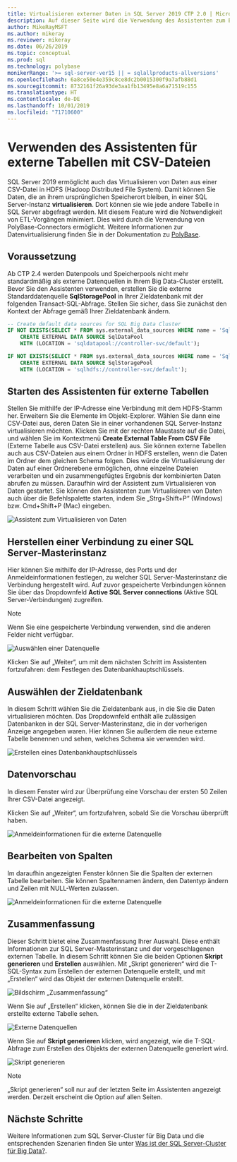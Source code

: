 ```yaml
---
title: Virtualisieren externer Daten in SQL Server 2019 CTP 2.0 | Microsoft-Dokumentation
description: Auf dieser Seite wird die Verwendung des Assistenten zum Erstellen externer Tabellen für eine CSV-Datei detailliert beschrieben.
author: MikeRayMSFT
ms.author: mikeray
ms.reviewer: mikeray
ms.date: 06/26/2019
ms.topic: conceptual
ms.prod: sql
ms.technology: polybase
monikerRange: '>= sql-server-ver15 || = sqlallproducts-allversions'
ms.openlocfilehash: 6a8ce50e4e359c8ce8dc2b0015300f9a7afb88d1
ms.sourcegitcommit: 8732161f26a93de3aa1fb13495e8a6a71519c155
ms.translationtype: HT
ms.contentlocale: de-DE
ms.lasthandoff: 10/01/2019
ms.locfileid: "71710600"
---
```

# <a name="use-the-external-table-wizard-with-csv-files"></a>Verwenden des Assistenten für externe Tabellen mit CSV-Dateien

SQL Server 2019 ermöglicht auch das Virtualisieren von Daten aus einer CSV-Datei in HDFS (Hadoop Distributed File System).  Damit können Sie Daten, die an ihrem ursprünglichen Speicherort bleiben, in einer SQL Server-Instanz **virtualisieren**. Dort können sie wie jede andere Tabelle in SQL Server abgefragt werden. Mit diesem Feature wird die Notwendigkeit von ETL-Vorgängen minimiert. Dies wird durch die Verwendung von PolyBase-Connectors ermöglicht. Weitere Informationen zur Datenvirtualisierung finden Sie in der Dokumentation zu [PolyBase](polybase-guide.md).

## <a name="prerequisite"></a>Voraussetzung

Ab CTP 2.4 werden Datenpools und Speicherpools nicht mehr standardmäßig als externe Datenquellen in Ihrem Big Data-Cluster erstellt. Bevor Sie den Assistenten verwenden, erstellen Sie die externe Standarddatenquelle **SqlStoragePool** in Ihrer Zieldatenbank mit der folgenden Transact-SQL-Abfrage. Stellen Sie sicher, dass Sie zunächst den Kontext der Abfrage gemäß Ihrer Zieldatenbank ändern.

```sql
-- Create default data sources for SQL Big Data Cluster
IF NOT EXISTS(SELECT * FROM sys.external_data_sources WHERE name = 'SqlDataPool')
    CREATE EXTERNAL DATA SOURCE SqlDataPool
    WITH (LOCATION = 'sqldatapool://controller-svc/default');

IF NOT EXISTS(SELECT * FROM sys.external_data_sources WHERE name = 'SqlStoragePool')
    CREATE EXTERNAL DATA SOURCE SqlStoragePool
    WITH (LOCATION = 'sqlhdfs://controller-svc/default');
```

## <a name="launch-the-external-table-wizard"></a>Starten des Assistenten für externe Tabellen

Stellen Sie mithilfe der IP-Adresse eine Verbindung mit dem HDFS-Stamm her. Erweitern Sie die Elemente im Objekt-Explorer. Wählen Sie dann eine CSV-Datei aus, deren Daten Sie in einer vorhandenen SQL Server-Instanz virtualisieren möchten. Klicken Sie mit der rechten Maustaste auf die Datei, und wählen Sie im Kontextmenü **Create External Table From CSV File** (Externe Tabelle aus CSV-Datei erstellen) aus. Sie können externe Tabellen auch aus CSV-Dateien aus einem Ordner in HDFS erstellen, wenn die Daten im Ordner dem gleichen Schema folgen. Dies würde die Virtualisierung der Daten auf einer Ordnerebene ermöglichen, ohne einzelne Dateien verarbeiten und ein zusammengefügtes Ergebnis der kombinierten Daten abrufen zu müssen. Daraufhin wird der Assistent zum Virtualisieren von Daten gestartet. Sie können den Assistenten zum Virtualisieren von Daten auch über die Befehlspalette starten, indem Sie „Strg+Shift+P“ (Windows) bzw. Cmd+Shift+P (Mac) eingeben.

![Assistent zum Virtualisieren von Daten](media/data-virtualization/csv-virtualize-data-wizard.png)

## <a name="connect-to-a-sql-server-master-instance"></a>Herstellen einer Verbindung zu einer SQL Server-Masterinstanz

Hier können Sie mithilfe der IP-Adresse, des Ports und der Anmeldeinformationen festlegen, zu welcher SQL Server-Masterinstanz die Verbindung hergestellt wird. Auf zuvor gespeicherte Verbindungen können Sie über das Dropdownfeld **Active SQL Server connections** (Aktive SQL Server-Verbindungen) zugreifen. 
> [!NOTE]
>Wenn Sie eine gespeicherte Verbindung verwenden, sind die anderen Felder nicht verfügbar.


![Auswählen einer Datenquelle](media/data-virtualization/csv-connect-to-master.png)

Klicken Sie auf „Weiter“, um mit dem nächsten Schritt im Assistenten fortzufahren: dem Festlegen des Datenbankhauptschlüssels.

## <a name="select-destination-database"></a>Auswählen der Zieldatenbank

In diesem Schritt wählen Sie die Zieldatenbank aus, in die Sie die Daten virtualisieren möchten. Das Dropdownfeld enthält alle zulässigen Datenbanken in der SQL Server-Masterinstanz, die in der vorherigen Anzeige angegeben waren. Hier können Sie außerdem die neue externe Tabelle benennen und sehen, welches Schema sie verwenden wird.

![Erstellen eines Datenbankhauptschlüssels](media/data-virtualization/csv-select-destination.png)


## <a name="preview-data"></a>Datenvorschau

In diesem Fenster wird zur Überprüfung eine Vorschau der ersten 50 Zeilen Ihrer CSV-Datei angezeigt.

Klicken Sie auf „Weiter“, um fortzufahren, sobald Sie die Vorschau überprüft haben.

![Anmeldeinformationen für die externe Datenquelle](media/data-virtualization/csv-preview-data.png)

## <a name="modify-columns"></a>Bearbeiten von Spalten

Im daraufhin angezeigten Fenster können Sie die Spalten der externen Tabelle bearbeiten. Sie können Spaltennamen ändern, den Datentyp ändern und Zeilen mit NULL-Werten zulassen. 

![Anmeldeinformationen für die externe Datenquelle](media/data-virtualization/csv-modify-columns.png)


## <a name="summary"></a>Zusammenfassung

Dieser Schritt bietet eine Zusammenfassung Ihrer Auswahl. Diese enthält Informationen zur SQL Server-Masterinstanz und der vorgeschlagenen externen Tabelle. In diesem Schritt können Sie die beiden Optionen **Skript generieren** und **Erstellen** auswählen. Mit „Skript generieren“ wird die T-SQL-Syntax zum Erstellen der externen Datenquelle erstellt, und mit „Erstellen“ wird das Objekt der externen Datenquelle erstellt.

![Bildschirm „Zusammenfassung“](media/data-virtualization/csv-virtualize-data-summary.png)

Wenn Sie auf „Erstellen“ klicken, können Sie die in der Zieldatenbank erstellte externe Tabelle sehen.

![Externe Datenquellen](media/data-virtualization/csv-external-data-sources.png)

Wenn Sie auf **Skript generieren** klicken, wird angezeigt, wie die T-SQL-Abfrage zum Erstellen des Objekts der externen Datenquelle generiert wird.

![Skript generieren](media/data-virtualization/csv-generated-script.png)

> [!NOTE]
> „Skript generieren“ soll nur auf der letzten Seite im Assistenten angezeigt werden. Derzeit erscheint die Option auf allen Seiten.

## <a name="next-steps"></a>Nächste Schritte

Weitere Informationen zum SQL Server-Cluster für Big Data und die entsprechenden Szenarien finden Sie unter [Was ist der SQL Server-Cluster für Big Data?](../../big-data-cluster/big-data-cluster-overview.md).
